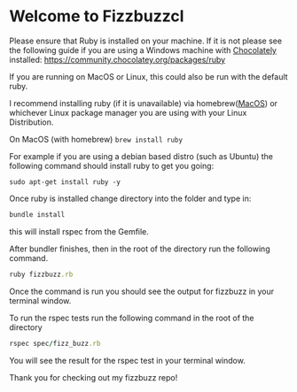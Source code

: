 # Welcome to Fizzbuzzcl

Please ensure that Ruby is installed on your machine. If it is not please see the following guide if you are using a Windows machine with [Chocolately](https://chocolatey.org/) installed: https://community.chocolatey.org/packages/ruby

If you are running on MacOS or Linux, this could also be run with the default ruby. 

I recommend installing ruby (if it is unavailable) via homebrew([MacOS](https://brew.sh/)) or whichever Linux package manager you are using with your Linux Distribution. 

On MacOS (with homebrew)
`
brew install ruby 
`

For example if you are using a debian based distro (such as Ubuntu) the following command should install ruby to get you going: 

`
sudo apt-get install ruby -y 
`

Once ruby is installed change directory into the folder and type in:
```ruby 
bundle install 
```
this will install rspec from the Gemfile. 

After bundler finishes, then in the root of the directory run the following command. 

```ruby
ruby fizzbuzz.rb 
```

Once the command is run you should see the output for fizzbuzz in your terminal window. 

To run the rspec tests run the following command in the root of the directory 
```ruby 
rspec spec/fizz_buzz.rb 
```

You will see the result for the rspec test in your terminal window. 

Thank you for checking out my fizzbuzz repo! 